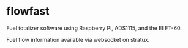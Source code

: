 # flowfast
Fuel totalizer software using Raspberry Pi, ADS1115, and the EI FT-60.

Fuel flow information available via websocket on stratux.
